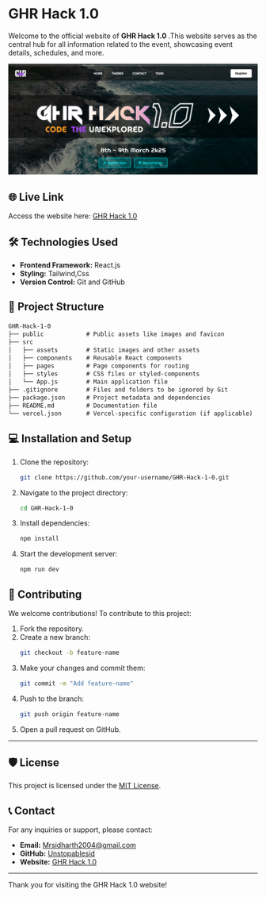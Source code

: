 # GHR Hack 1.0

Welcome to the official website of **GHR Hack 1.0** .This website serves as the central hub for all information related to the event, showcasing event details, schedules, and more.

![](./src/assets/images/GHRHACK.png)


## 🌐 Live Link
Access the website here: [GHR Hack 1.0](https://ghr-hack-1-0.vercel.app/)

## 🛠️ Technologies Used

- **Frontend Framework:** React.js
- **Styling:** Tailwind,Css
- **Version Control:** Git and GitHub

## 📂 Project Structure

```
GHR-Hack-1-0
├── public            # Public assets like images and favicon
├── src
│   ├── assets        # Static images and other assets
│   ├── components    # Reusable React components
│   ├── pages         # Page components for routing
│   ├── styles        # CSS files or styled-components
│   └── App.js        # Main application file
├── .gitignore        # Files and folders to be ignored by Git
├── package.json      # Project metadata and dependencies
├── README.md         # Documentation file
└── vercel.json       # Vercel-specific configuration (if applicable)
```


## 💻 Installation and Setup

1. Clone the repository:
   ```bash
   git clone https://github.com/your-username/GHR-Hack-1-0.git
   ```

2. Navigate to the project directory:
   ```bash
   cd GHR-Hack-1-0
   ```

3. Install dependencies:
   ```bash
   npm install
   ```

4. Start the development server:
   ```bash
   npm run dev
   ```


## 🤝 Contributing

We welcome contributions! To contribute to this project:

1. Fork the repository.
2. Create a new branch:
   ```bash
   git checkout -b feature-name
   ```
3. Make your changes and commit them:
   ```bash
   git commit -m "Add feature-name"
   ```
4. Push to the branch:
   ```bash
   git push origin feature-name
   ```
5. Open a pull request on GitHub.

---

## 🛡️ License

This project is licensed under the [MIT License](LICENSE).

## 📞 Contact

For any inquiries or support, please contact:
- **Email:** Mrsidharth2004@gmail.com
- **GitHub:** [Unstopablesid](https://github.com/unstopablesid)
- **Website:** [GHR Hack 1.0](https://ghr-hack-1-0.vercel.app/)

---

Thank you for visiting the GHR Hack 1.0 website!

